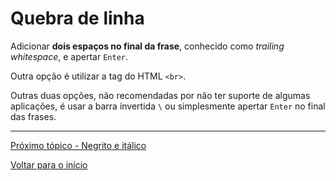 # Quebra de linha  

Adicionar **dois espaços no final da frase**, conhecido como *trailing whitespace*, e apertar `Enter`.  
  
Outra opção é utilizar a tag do HTML `<br>`.  
  
Outras duas opções, não recomendadas por não ter suporte de algumas aplicações, é usar a barra invertida `\` ou simplesmente apertar `Enter` no final das frases.  
  
---
  
[Próximo tópico - Negrito e itálico](negrito-itálico.md)  
  
[Voltar para o início](README.md)  

